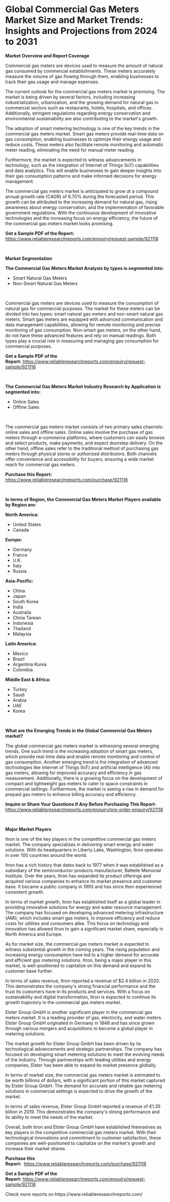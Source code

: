 <p><h1>Global Commercial Gas Meters Market Size and Market Trends: Insights and Projections from 2024 to 2031</h1></p><p><strong>Market Overview and Report Coverage</strong></p>
<p><p>Commercial gas meters are devices used to measure the amount of natural gas consumed by commercial establishments. These meters accurately measure the volume of gas flowing through them, enabling businesses to track their gas usage and manage expenses.</p><p>The current outlook for the commercial gas meters market is promising. The market is being driven by several factors, including increasing industrialization, urbanization, and the growing demand for natural gas in commercial sectors such as restaurants, hotels, hospitals, and offices. Additionally, stringent regulations regarding energy conservation and environmental sustainability are also contributing to the market's growth.</p><p>The adoption of smart metering technology is one of the key trends in the commercial gas meters market. Smart gas meters provide real-time data on gas consumption, enabling businesses to optimize their energy usage and reduce costs. These meters also facilitate remote monitoring and automatic meter reading, eliminating the need for manual meter reading.</p><p>Furthermore, the market is expected to witness advancements in technology, such as the integration of Internet of Things (IoT) capabilities and data analytics. This will enable businesses to gain deeper insights into their gas consumption patterns and make informed decisions for energy management.</p><p>The commercial gas meters market is anticipated to grow at a compound annual growth rate (CAGR) of 6.70% during the forecasted period. This growth can be attributed to the increasing demand for natural gas, rising awareness about energy conservation, and the implementation of favorable government regulations. With the continuous development of innovative technologies and the increasing focus on energy efficiency, the future of the commercial gas meters market looks promising.</p></p>
<p><strong>Get a Sample PDF of the Report:</strong> <a href="https://www.reliableresearchreports.com/enquiry/request-sample/921118">https://www.reliableresearchreports.com/enquiry/request-sample/921118</a></p>
<p>&nbsp;</p>
<p><strong>Market Segmentation</strong></p>
<p><strong>The Commercial Gas Meters Market Analysis by types is segmented into:</strong></p>
<p><ul><li>Smart Natural Gas Meters</li><li>Non-Smart Natural Gas Meters</li></ul></p>
<p>&nbsp;</p>
<p><p>Commercial gas meters are devices used to measure the consumption of natural gas for commercial purposes. The market for these meters can be divided into two types: smart natural gas meters and non-smart natural gas meters. Smart gas meters are equipped with advanced communication and data management capabilities, allowing for remote monitoring and precise monitoring of gas consumption. Non-smart gas meters, on the other hand, do not have these advanced features and rely on manual readings. Both types play a crucial role in measuring and managing gas consumption for commercial purposes.</p></p>
<p><strong>Get a Sample PDF of the Report:</strong>&nbsp;<a href="https://www.reliableresearchreports.com/enquiry/request-sample/921118">https://www.reliableresearchreports.com/enquiry/request-sample/921118</a></p>
<p>&nbsp;</p>
<p><strong>The Commercial Gas Meters Market Industry Research by Application is segmented into:</strong></p>
<p><ul><li>Online Sales</li><li>Offline Sales</li></ul></p>
<p>&nbsp;</p>
<p><p>The commercial gas meters market consists of two primary sales channels: online sales and offline sales. Online sales involve the purchase of gas meters through e-commerce platforms, where customers can easily browse and select products, make payments, and expect doorstep delivery. On the other hand, offline sales refer to the traditional method of purchasing gas meters through physical stores or authorized distributors. Both channels offer convenience and accessibility for buyers, ensuring a wide market reach for commercial gas meters.</p></p>
<p><strong>Purchase this Report:</strong>&nbsp; <a href="https://www.reliableresearchreports.com/purchase/921118">https://www.reliableresearchreports.com/purchase/921118</a></p>
<p>&nbsp;</p>
<p><strong>In terms of Region, the Commercial Gas Meters Market Players available by Region are:</strong></p>
<p>
    <p> <strong> North America: </strong>
        <ul>
            <li>United States</li>
            <li>Canada</li>
        </ul>
        </p> 
    <p> <strong> Europe: </strong>
        <ul>
            <li>Germany</li>
            <li>France</li>
            <li>U.K.</li>
            <li>Italy</li>
            <li>Russia</li>
        </ul>
        </p> 
    <p> <strong> Asia-Pacific: </strong>
        <ul>
            <li>China</li>
            <li>Japan</li>
            <li>South Korea</li>
            <li>India</li>
            <li>Australia</li>
            <li>China Taiwan</li>
            <li>Indonesia</li>
            <li>Thailand</li>
            <li>Malaysia</li>
        </ul>
        </p> 
    <p> <strong> Latin America: </strong>
        <ul>
            <li>Mexico</li>
            <li>Brazil</li>
            <li>Argentina Korea</li>
            <li>Colombia</li>
        </ul>
        </p> 
    <p> <strong> Middle East & Africa: </strong>
        <ul>
            <li>Turkey</li>
            <li>Saudi</li>
            <li>Arabia</li>
            <li>UAE</li>
            <li>Korea</li>
        </ul>
    </p>
    </p>
<p>&nbsp;</p>
<p><strong>What are the Emerging Trends in the Global Commercial Gas Meters market?</strong></p>
<p><p>The global commercial gas meters market is witnessing several emerging trends. One such trend is the increasing adoption of smart gas meters, which provide real-time data and enable remote monitoring and control of gas consumption. Another emerging trend is the integration of advanced technologies like Internet of Things (IoT) and artificial intelligence (AI) into gas meters, allowing for improved accuracy and efficiency in gas measurement. Additionally, there is a growing focus on the development of compact and lightweight gas meters to cater to space constraints in commercial settings. Furthermore, the market is seeing a rise in demand for prepaid gas meters to enhance billing accuracy and efficiency.</p></p>
<p><strong>Inquire or Share Your Questions If Any Before Purchasing This Report</strong>- <a href="https://www.reliableresearchreports.com/enquiry/pre-order-enquiry/921118">https://www.reliableresearchreports.com/enquiry/pre-order-enquiry/921118</a></p>
<p>&nbsp;</p>
<p><strong>Major Market Players</strong></p>
<p><p>Itron is one of the key players in the competitive commercial gas meters market. The company specializes in delivering smart energy and water solutions. With its headquarters in Liberty Lake, Washington, Itron operates in over 100 countries around the world. </p><p>Itron has a rich history that dates back to 1977 when it was established as a subsidiary of the semiconductor products manufacturer, Battelle Memorial Institute. Over the years, Itron has expanded its product offerings and acquired various companies to enhance its market presence and customer base. It became a public company in 1993 and has since then experienced consistent growth.</p><p>In terms of market growth, Itron has established itself as a global leader in providing innovative solutions for energy and water resource management. The company has focused on developing advanced metering infrastructure (AMI), which includes smart gas meters, to improve efficiency and reduce costs for utilities and consumers alike. This focus on technology and innovation has allowed Itron to gain a significant market share, especially in North America and Europe.</p><p>As for market size, the commercial gas meters market is expected to witness substantial growth in the coming years. The rising population and increasing energy consumption have led to a higher demand for accurate and efficient gas metering solutions. Itron, being a major player in this market, is well-positioned to capitalize on this demand and expand its customer base further.</p><p>In terms of sales revenue, Itron reported a revenue of $2.4 billion in 2020. This demonstrates the company's strong financial performance and the trust its customers have in its products and services. With a focus on sustainability and digital transformation, Itron is expected to continue its growth trajectory in the commercial gas meters market.</p><p>Elster Group GmbH is another significant player in the commercial gas meters market. It is a leading provider of gas, electricity, and water meters. Elster Group GmbH originated in Germany in 1848 and has since grown through various mergers and acquisitions to become a global player in metering solutions.</p><p>The market growth for Elster Group GmbH has been driven by its technological advancements and strategic partnerships. The company has focused on developing smart metering solutions to meet the evolving needs of the industry. Through partnerships with leading utilities and energy companies, Elster has been able to expand its market presence globally.</p><p>In terms of market size, the commercial gas meters market is estimated to be worth billions of dollars, with a significant portion of this market captured by Elster Group GmbH. The demand for accurate and reliable gas metering solutions in commercial settings is expected to drive the growth of the market.</p><p>In terms of sales revenue, Elster Group GmbH reported a revenue of €1.35 billion in 2019. This demonstrates the company's strong performance and its ability to meet the needs of the market.</p><p>Overall, both Itron and Elster Group GmbH have established themselves as key players in the competitive commercial gas meters market. With their technological innovations and commitment to customer satisfaction, these companies are well-positioned to capitalize on the market's growth and increase their market shares.</p></p>
<p><strong>Purchase this Report:</strong>&nbsp;&nbsp;<a href="https://www.reliableresearchreports.com/purchase/921118">https://www.reliableresearchreports.com/purchase/921118</a></p>
<p></p>
<p><strong>Get a Sample PDF of the Report:</strong>&nbsp;<a href="https://www.reliableresearchreports.com/enquiry/request-sample/921118">https://www.reliableresearchreports.com/enquiry/request-sample/921118</a></p>
<p>Check more reports on https://www.reliableresearchreports.com/</p>